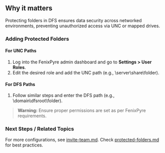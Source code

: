 
## Why it matters
Protecting folders in DFS ensures data security across networked environments, preventing unauthorized access via UNC or mapped drives.

### Adding Protected Folders
#### For UNC Paths
1. Log into the FenixPyre admin dashboard and go to **Settings > User Roles**.
2. Edit the desired role and add the UNC path (e.g., \\server\share\folder).

<!-- IMG:     ./media/04-admin-guide/unc-path-add.png | Alt: Adding UNC path in admin dashboard -->

#### For DFS Paths
1. Follow similar steps and enter the DFS path (e.g., \\domain\dfsroot\folder).

> **Warning:** Ensure proper permissions are set as per FenixPyre requirements.

### Next Steps / Related Topics
For more configurations, see [invite-team.md](../03-setup-&-installation/invite-team.md). Check [protected-folders.md](./protected-folders.md) for best practices.